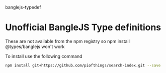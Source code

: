 banglejs-typedef

# Unofficial BangleJS Type definitions

These are not available from the npm registry so npm install @types/banglejs won't work

To install use the following command

```bash
npm install git+https://github.com/piofthings/search-index.git --save

```
